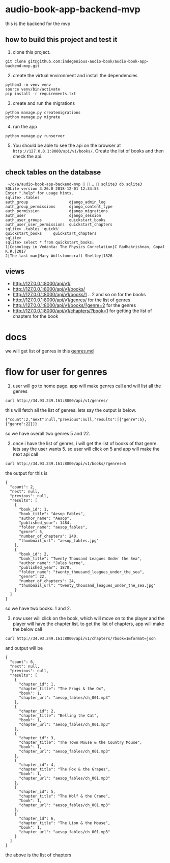 # audio-book-app-backend-mvp
this is the backend for the mvp

## how to build this project and test it

1. clone this project.

```
git clone git@github.com:indegenious-audio-book/audio-book-app-backend-mvp.git
```

2. create the virtual environment and install the dependencies

```
python3 -m venv venv
source venv/bin/activate
pip install -r requirements.txt
```

3. create and run the migrations

```
python manage.py createmigrations
python manage.py migrate
```

4. run the app

```
python manage.py runserver
```

5. You should be able to see the api on the browser at `http://127.0.0.1:8000/api/v1/books/`. Create the list of books and then check the api.

## check tables on the database

```
 ~/o/a/audio-book-app-backend-mvp   …  sqlite3 db.sqlite3 
SQLite version 3.26.0 2018-12-01 12:34:55
Enter ".help" for usage hints.
sqlite> .tables
auth_group                  django_admin_log          
auth_group_permissions      django_content_type       
auth_permission             django_migrations         
auth_user                   django_session            
auth_user_groups            quickstart_books          
auth_user_user_permissions  quickstart_chapters       
sqlite> .tables 'quick%'
quickstart_books     quickstart_chapters
sqlite> 
sqlite> select * from quickstart_books;
1|Cosmology in Vedanta: The Physics Correlation|C Radhakrishnan, Gopal K.R.|2017
2|The last man|Mary Wollstonecraft Shelley|1826
```

## views

* http://127.0.0.1:8000/api/v1/
* http://127.0.0.1:8000/api/v1/books/
* http://127.0.0.1:8000/api/v1/books/1 .. 2 and so on for the books
* http://127.0.0.1:8000/api/v1/genres/ for the list of genres
* http://127.0.0.1:8000/api/v1/books/?genre=2 for the genres
* http://127.0.0.1:8000/api/v1/chapters/?book=1 for getting the list of chapters for the book

# docs

we will get list of genres in this [genres.md](genres_list.md)

# flow for user for genres

1. user will go to home page. app will make genres call and will list all the genres

```curl http://34.93.249.161:8000/api/v1/genres/```

this will fetch all the list of genres. lets say the output is below.

```
{"count":2,"next":null,"previous":null,"results":[{"genre":5},{"genre":22}]}
```

so we have overall two genres 5 and 22.

2. once i have the list of genres, i will get the list of books of that genre. lets say the user wants 5. so user will click on 5 and app will make the next api call

```curl http://34.93.249.161:8000/api/v1/books/?genres=5```

the output for this is

```
{
  "count": 2,
  "next": null,
  "previous": null,
  "results": [
    {
      "book_id": 1,
      "book_title": "Aesop Fables",
      "author_name": "Aesop",
      "published_year": 1484,
      "folder_name": "aesop_fables",
      "genre": 5,
      "number_of_chapters": 240,
      "thumbnail_url": "aesop_fables.jpg"
    },
    {
      "book_id": 2,
      "book_title": "Twenty Thousand Leagues Under the Sea",
      "author_name": "Jules Verne",
      "published_year": 1870,
      "folder_name": "twenty_thousand_leagues_under_the_sea",
      "genre": 22,
      "number_of_chapters": 24,
      "thumbnail_url": "twenty_thousand_leagues_under_the_sea.jpg"
    }
  ]
}
```

so we have two books: 1 and 2.

3. now user will click on the book, which will move on to the player and the player will have the chapter list. to get the list of chapters, app will make the below call

```curl http://34.93.249.161:8000/api/v1/chapters/?book=1&format=json```

and output will be

```
{
  "count": 6,
  "next": null,
  "previous": null,
  "results": [
    {
      "chapter_id": 1,
      "chapter_title": "The Frogs & the Ox",
      "book": 1,
      "chapter_url": "aesop_fables/ch_001.mp3"
    },
    {
      "chapter_id": 2,
      "chapter_title": "Belling the Cat",
      "book": 1,
      "chapter_url": "aesop_fables/ch_001.mp3"
    },
    {
      "chapter_id": 3,
      "chapter_title": "The Town Mouse & the Country Mouse",
      "book": 1,
      "chapter_url": "aesop_fables/ch_001.mp3"
    },
    {
      "chapter_id": 4,
      "chapter_title": "The Fox & the Grapes",
      "book": 1,
      "chapter_url": "aesop_fables/ch_001.mp3"
    },
    {
      "chapter_id": 5,
      "chapter_title": "The Wolf & the Crane",
      "book": 1,
      "chapter_url": "aesop_fables/ch_001.mp3"
    },
    {
      "chapter_id": 6,
      "chapter_title": "The Lion & the Mouse",
      "book": 1,
      "chapter_url": "aesop_fables/ch_001.mp3"
    }
  ]
}
```

the above is the list of chapters

